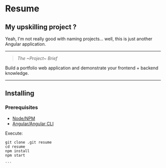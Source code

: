 # Resume

## My upskilling project ?

Yeah, I'm not really good with naming projects... well, this is just another Angular application.

---

> *The ~Project~ Brief*

Build a portfolio web application and demonstrate your frontend + backend knowledge.

---

## Installing

### Prerequisites

* [Node/NPM](https://nodejs.org/en/)
* [Angular/Angular CLI](https://cli.angular.io/)


Execute:
````
git clone .git resume
cd resume
npm install
npm start

```
